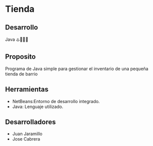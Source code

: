 # Tienda
## Desarrollo
Java ♨️👨🏼‍💻
## Proposito
Programa de Java simple para gestionar el inventario de una pequeña tienda de barrio
## Herramientas
- NetBeans:Entorno de desarrollo integrado.
- Java: Lenguaje utilizado.
## Desarrolladores 
- Juan Jaramillo
- Jose Cabrera
